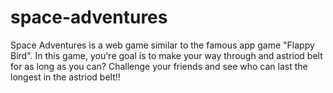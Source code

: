 # space-adventures

Space Adventures is a web game similar to the famous app game "Flappy Bird". In this game, you're goal is to make your way through and astriod belt for as long as you can? Challenge your friends and see who can last the longest in the astriod belt!!